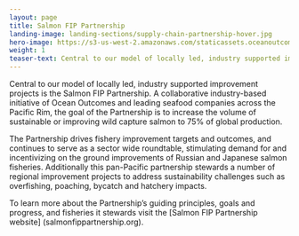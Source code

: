 ```yaml
---
layout: page 
title: Salmon FIP Partnership
landing-image: landing-sections/supply-chain-partnership-hover.jpg
hero-image: https://s3-us-west-2.amazonaws.com/staticassets.oceanoutcomes.org/hero+photos/partnershiphero.jpg
weight: 1
teaser-text: Central to our model of locally led, industry supported improvement projects is the Salmon FIP Partnership, a group of international buyers which includes Nestlé, Gorton’s, The Fishin’ Company, Albion Fisheries, and High Liner Foods. The Partnership stewards a number of improvement efforts and aims to significantly increase the number of fisheries around the globe that supply sustainable salmon.  
---
```

Central to our model of locally led, industry supported improvement projects is the Salmon FIP Partnership. A collaborative industry-based initiative of Ocean Outcomes and leading seafood companies across the Pacific Rim, the goal of the Partnership is to increase the volume of sustainable or improving wild capture salmon to 75% of global production.

The Partnership drives fishery improvement targets and outcomes, and continues to serve as a sector wide roundtable, stimulating demand for and incentivizing on the ground improvements of Russian and Japanese salmon fisheries. Additionally this pan-Pacific partnership stewards a number of regional improvement projects to address sustainability challenges such as overfishing, poaching, bycatch and hatchery impacts.

To learn more about the Partnership’s guiding principles, goals and progress, and fisheries it stewards visit the [Salmon FIP Partnership website] (salmonfippartnership.org).
